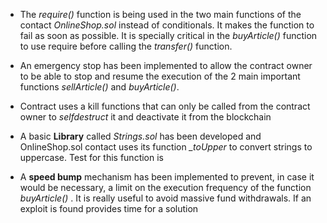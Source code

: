 - The *require()* function is being used in the two main functions of the contact *OnlineShop.sol* instead of conditionals. It makes the function to fail as soon as possible. It is specially critical in the *buyArticle()* function to use require before calling the  *transfer()* function.

- An emergency stop has been implemented to allow the contract owner to be able to stop and resume the execution of the 2 main important functions *sellArticle()* and *buyArticle()*.

- Contract uses a kill functions that can only be called from the contract owner to *selfdestruct* it and deactivate it from the blockchain

- A basic **Library** called *Strings.sol* has been developed and OnlineShop.sol contact uses its function *_toUpper* to convert strings to uppercase. Test for this function is

- A **speed bump** mechanism has been implemented to prevent, in case it would be necessary, a limit on the execution frequency of the function *buyArticle()* . It is really useful to avoid massive fund withdrawals. If an exploit is found provides time for a solution
